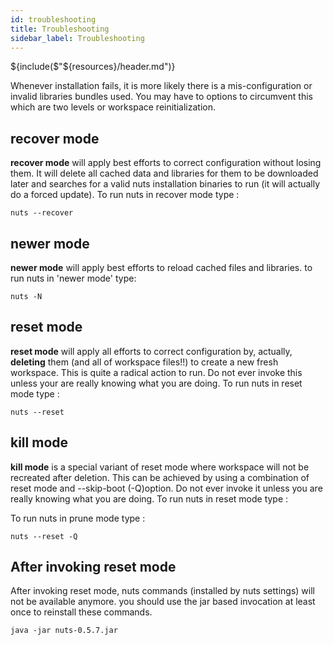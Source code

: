 ```yaml
---
id: troubleshooting
title: Troubleshooting
sidebar_label: Troubleshooting
---
```


${include($"${resources}/header.md")}

Whenever installation fails, it is more likely there is a mis-configuration or invalid libraries bundles used. You may have to options
to circumvent this which are two levels or workspace reinitialization.

## recover mode
**recover mode** will apply best efforts to correct configuration without losing them. It will delete all cached data and 
libraries for them to be downloaded later and searches for a valid nuts installation binaries to run (it will actually 
do a forced update). To run nuts in recover mode type :

```
nuts --recover
```

## newer mode
**newer mode** will apply best efforts to reload cached files and libraries. to run nuts in 'newer mode' type:

```
nuts -N
```

## reset mode
**reset mode** will apply all efforts to correct configuration by, actually, **deleting** them 
(and all of workspace files!!) to create a new fresh workspace. This is quite a radical action to run. Do not ever
invoke this unless your are really knowing what you are doing. 
To run nuts in reset mode type :

```
nuts --reset
```

## kill mode
**kill mode** is a special variant of reset mode where workspace will not be recreated after deletion. 
This can be achieved by using a combination of reset mode and --skip-boot (-Q)option. Do not ever
invoke it unless you are really knowing what you are doing. To run nuts in reset mode type :

To run nuts in prune mode type :
```
nuts --reset -Q
```

## After invoking reset mode
After invoking reset mode, nuts commands (installed by nuts settings) will not be available anymore. 
you should use the jar based invocation at least once to reinstall these commands.

```
java -jar nuts-0.5.7.jar
```